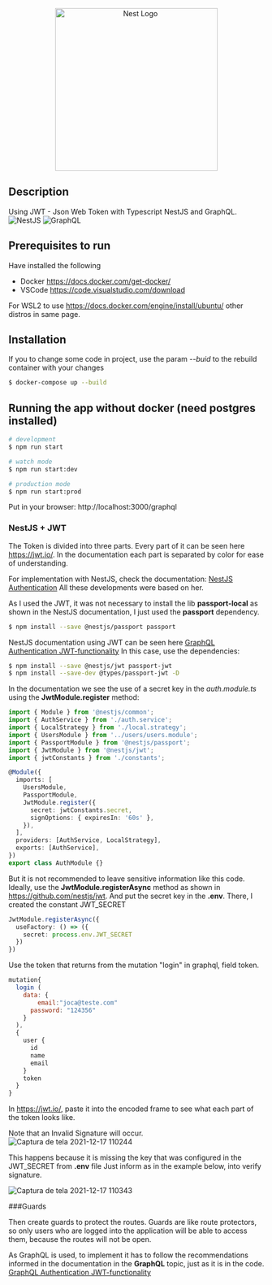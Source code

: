 <p align="center">
  <a href="http://nestjs.com/" target="blank"><img src="https://nestjs.com/img/logo_text.svg" width="320" alt="Nest Logo" /></a>
</p>

## Description

Using JWT - Json Web Token with Typescript NestJS and GraphQL.
![NestJS](https://img.shields.io/badge/nestjs-%23E0234E.svg?style=for-the-badge&logo=nestjs&logoColor=white)
![GraphQL](https://img.shields.io/badge/-GraphQL-E10098?style=for-the-badge&logo=graphql&logoColor=white)

## Prerequisites to run

Have installed the following
- Docker https://docs.docker.com/get-docker/
- VSCode https://code.visualstudio.com/download

For WSL2 to use https://docs.docker.com/engine/install/ubuntu/ other distros in same page.

## Installation
If you to change some code in project, use the param *--buid* to the rebuild container with your changes
```bash
$ docker-compose up --build
```

## Running the app without docker (need postgres installed)

```bash
# development
$ npm run start

# watch mode
$ npm run start:dev

# production mode
$ npm run start:prod
```

Put in your browser: http://localhost:3000/graphql

### NestJS + JWT
The Token is divided into three parts. Every part of it can be seen here https://jwt.io/. In the documentation each part is separated by color for ease of understanding.

For implementation with NestJS, check the documentation: [NestJS Authentication](https://docs.nestjs.com/security/authentication)
All these developments were based on her.

As I used the JWT, it was not necessary to install the lib **passport-local** as shown in the NestJS documentation, I just used the **passport** dependency.
```bash
$ npm install --save @nestjs/passport passport
```

NestJS documentation using JWT can be seen here [GraphQL Authentication JWT-functionality](https://docs.nestjs.com/security/authentication#jwt-functionality)
In this case, use the dependencies: 
```bash
$ npm install --save @nestjs/jwt passport-jwt
$ npm install --save-dev @types/passport-jwt -D
```

In the documentation we see the use of a secret key in the *auth.module.ts* using the **JwtModule.register** method:
```typescript
import { Module } from '@nestjs/common';
import { AuthService } from './auth.service';
import { LocalStrategy } from './local.strategy';
import { UsersModule } from '../users/users.module';
import { PassportModule } from '@nestjs/passport';
import { JwtModule } from '@nestjs/jwt';
import { jwtConstants } from './constants';

@Module({
  imports: [
    UsersModule,
    PassportModule,
    JwtModule.register({
      secret: jwtConstants.secret,
      signOptions: { expiresIn: '60s' },
    }),
  ],
  providers: [AuthService, LocalStrategy],
  exports: [AuthService],
})
export class AuthModule {}
```

But it is not recommended to leave sensitive information like this code. Ideally, use the **JwtModule.registerAsync** method as shown in https://github.com/nestjs/jwt. And put the secret key in the **.env**. There, I created the constant JWT_SECRET
```typescript
JwtModule.registerAsync({
  useFactory: () => ({
    secret: process.env.JWT_SECRET
  })
})
```

Use the token that returns from the mutation "login" in graphql, field token.
```javascript
mutation{
  login (
    data: {
    	email:"joca@teste.com"
      password: "124356"
    }
  ),
  {
    user {
      id
      name
      email
    }
    token
  }
}
```

In https://jwt.io/, paste it into the encoded frame to see what each part of the token looks like. 

Note that an Invalid Signature will occur.
![Captura de tela 2021-12-17 110244](https://user-images.githubusercontent.com/66276069/146563967-8503dfa0-cacf-4cf7-9584-bddf00e99b0e.png)

This happens because it is missing the key that was configured in the JWT_SECRET from **.env** file
Just inform as in the example below, into verify signature.

![Captura de tela 2021-12-17 110343](https://user-images.githubusercontent.com/66276069/146564133-8a2f3f47-d1a8-4355-a4f8-9bb88b8deff6.png)

###Guards

Then create guards to protect the routes.
Guards are like route protectors, so only users who are logged into the application will be able to access them, because the routes will not be open.

As GraphQL is used, to implement it has to follow the recommendations informed in the documentation in the **GraphQL** topic, just as it is in the code.
[GraphQL Authentication JWT-functionality](https://docs.nestjs.com/security/authentication#jwt-functionality)

